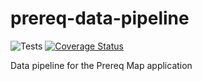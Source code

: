# prereq-data-pipeline

![Tests](https://github.com/uw-it-aca/prereq-data-pipeline/actions/workflows/cicd.yml/badge.svg?branch=master) [![Coverage Status](https://coveralls.io/repos/github/uw-it-aca/prereq-data-pipeline/badge.svg)](https://coveralls.io/github/uw-it-aca/prereq-data-pipeline)

Data pipeline for the Prereq Map application
